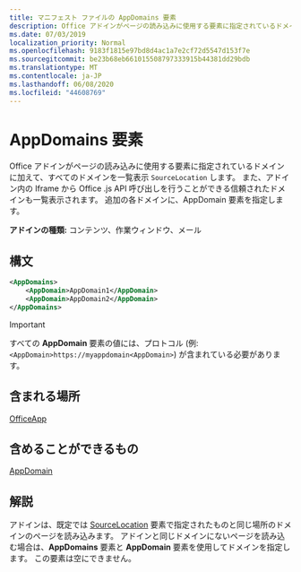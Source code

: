 ```yaml
---
title: マニフェスト ファイルの AppDomains 要素
description: Office アドインがページの読み込みに使用する要素に指定されているドメインに加えて、すべてのドメインを一覧表示 `SourceLocation` します。
ms.date: 07/03/2019
localization_priority: Normal
ms.openlocfilehash: 9183f1815e97bd8d4ac1a7e2cf72d5547d153f7e
ms.sourcegitcommit: be23b68eb661015508797333915b44381dd29bdb
ms.translationtype: MT
ms.contentlocale: ja-JP
ms.lasthandoff: 06/08/2020
ms.locfileid: "44608769"
---
```

# <a name="appdomains-element"></a>AppDomains 要素

Office アドインがページの読み込みに使用する要素に指定されているドメインに加えて、すべてのドメインを一覧表示 `SourceLocation` します。 また、アドイン内の Iframe から Office .js API 呼び出しを行うことができる信頼されたドメインも一覧表示されます。 追加の各ドメインに、AppDomain 要素を指定します。

 **アドインの種類:** コンテンツ、作業ウィンドウ、メール

## <a name="syntax"></a>構文

```XML
<AppDomains>
    <AppDomain>AppDomain1</AppDomain>
    <AppDomain>AppDomain2</AppDomain>
</AppDomains>
```

> [!IMPORTANT]
> すべての **AppDomain** 要素の値には、プロトコル (例: `<AppDomain>https://myappdomain<AppDomain>`) が含まれている必要があります。

## <a name="contained-in"></a>含まれる場所

[OfficeApp](officeapp.md)

## <a name="can-contain"></a>含めることができるもの

[AppDomain](appdomain.md)

## <a name="remarks"></a>解説

アドインは、既定では [SourceLocation](sourcelocation.md) 要素で指定されたものと同じ場所のドメインのページを読み込みます。 アドインと同じドメインにないページを読み込む場合は、**AppDomains** 要素と **AppDomain** 要素を使用してドメインを指定します。 この要素は空にできません。
